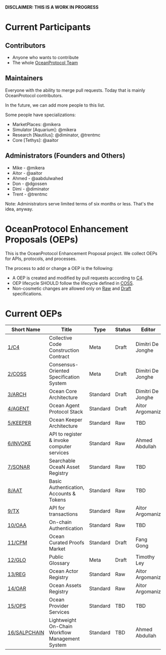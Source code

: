 **DISCLAIMER: THIS IS A WORK IN PROGRESS**

# Current Participants

## Contributors

- Anyone who wants to contribute
- The whole [OceanProtocol Team](https://github.com/orgs/oceanprotocol/people)

## Maintainers

Everyone with the ability to merge pull requests. Today that is mainly OceanProtocol contributors.

In the future, we can add more people to this list.

Some people have specializations:

- MarketPlaces: @mikera
- Simulator [Aquarium]: @mikera
- Research [Nautilus]: @diminator, @trentmc
- Core [Tethys]: @aaitor

## Administrators (Founders and Others)

- Mike - @mikera
- Aitor - @aaitor
- Ahmed - @aabdulwahed
- Don - @dgossen
- Dimi - @diminator
- Trent - @trentmc

Note: Administrators serve limited terms of six months or less. That's the idea, anyway.

# OceanProtocol Enhancement Proposals (OEPs)

This is the OceanProtocol Enhancement Proposal project. We collect OEPs for APIs, protocols, and processes.

The process to add or change a OEP is the following:
- A OEP is created and modified by pull requests according to [C4](./1).
- OEP lifecycle SHOULD follow the lifecycle defined in [COSS](./2).
- Non-cosmetic changes are allowed only on [Raw](./2#raw-oeps) and [Draft](./2#draft-oeps) specifications.

# Current OEPs

Short Name    | Title                                                        | Type     | Status     | Editor
--------------|--------------------------------------------------------------|----------|------------|-------
[1/C4](1)     | Collective Code Construction Contract                        | Meta     | Draft      | Dimitri De Jonghe
[2/COSS](2)   | Consensus-Oriented Specification System                      | Meta     | Draft      | Dimitri De Jonghe
[3/ARCH](3)   | Ocean Core Architecture                                     | Standard     | Draft      | Dimitri De Jonghe
[4/AGENT](4)   | Ocean Agent Protocol Stack                                     | Standard     | Draft      | Aitor Argomaniz
[5/KEEPER](5)   | Ocean Keeper Architecture                                     | Standard     | Raw        | TBD
[6/INVOKE](6)   | API to register & invoke computer services                      | Standard     | Raw      | Ahmed Abdullah
[7/SONAR](7)   | Searchable OceaN Asset Registry                      | Standard     | Raw      | TBD
[8/AAT](8)   | Basic Authentication, Accounts & Tokens                      | Standard     | Raw      | TBD
[9/TX](9)   | API for transactions                      | Standard     | Raw      | Aitor Argomaniz
[10/OAA](10)   | On-chain Authentication                       | Standard     | Raw      | TBD
[11/CPM](11)   | Ocean Curated Proofs Market                      | Standard     | Draft      | Fang Gong
[12/GLO](12)   | Public Glossary                      | Meta     | Draft      | Timothy Ley
[13/REG](13)   | Ocean Actor Registry                                     | Standard     | Raw      | Aitor Argomaniz
[14/OAR](14)   | Ocean Assets Registry                                     | Standard     | Raw      | Aitor Argomaniz
[15/OPS](15)   | Ocean Provider Services                      | Standard     | TBD      | TBD
[16/SALPCHAIN](16)| Lightweight On-Chain Workflow Management System | Standard     | TBD      | Ahmed Abdullah